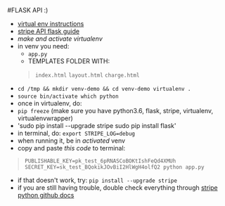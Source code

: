 #FLASK API :) 
- [virtual env instructions](https://github.com/reed-college/2016_sds_lesson_notes/blob/master/lesson_03_beginning_development.markdown)
- [stripe API flask guide](https://stripe.com/docs/checkout/flask)
- *make and activate virtualenv*
- in venv you need:
	- `app.py`
	- TEMPLATES FOLDER WITH:
    > `index.html`
    > `layout.html`
    > `charge.html`
- `cd /tmp && mkdir venv-demo && cd venv-demo
                virtualenv .`
- `source bin/activate
                which python` 
- once in virtualenv, do:
- `pip freeze` (make sure you have python3.6, flask, stripe, virtualenv, virtualenvwrapper)
- 'sudo pip install --upgrade stripe
sudo pip install flask' 
- in terminal, do: `export STRIPE_LOG=debug`
- when running it, be in *activated* venv
- copy and paste *this code* to terminal:
>`PUBLISHABLE_KEY=pk_test_6pRNASCoBOKtIshFeQd4XMUh SECRET_KEY=sk_test_BQokikJOvBiI2HlWgH4olfQ2 python app.py`
- if that doesn't work, try:
`pip install --upgrade stripe`
- if you are still having trouble, double check everything through [stripe python github docs](https://github.com/stripe/stripe-python)
